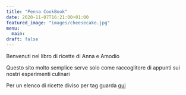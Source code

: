 ```yaml
---
title: "Penna CookBook"
date: 2020-11-07T16:21:00+01:00
featured_image: "images/cheesecake.jpg"
menu:
  main:
draft: false
---
```

Benvenuti nel libro di ricette di Anna e Amodio

Questo sito molto semplice serve solo come raccoglitore di appunti sui nostri esperimenti culinari

Per un elenco di ricette diviso per tag guarda [qui](tags/)
